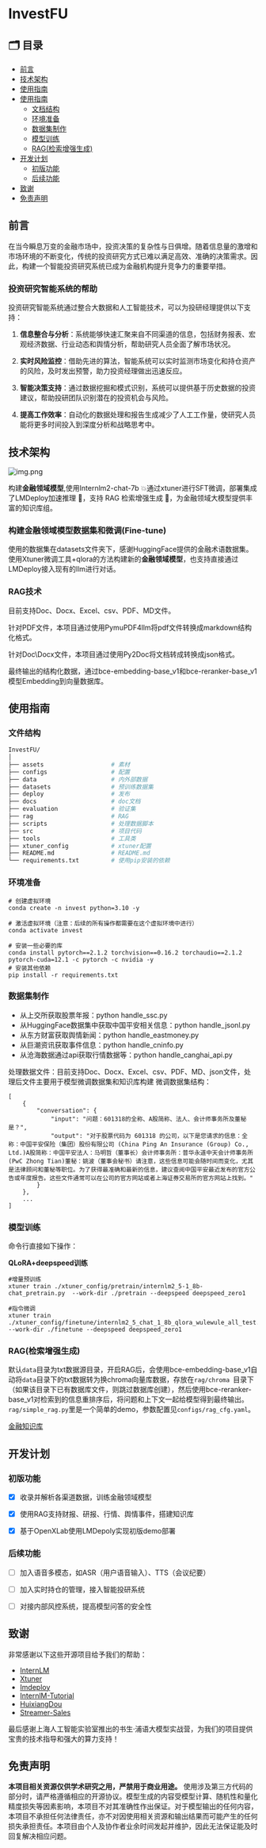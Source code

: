 # InvestFU

## 🗂️ 目录
- [前言](#前言)
- [技术架构](#技术架构)
- [使用指南](#使用指南)
- [使用指南](#使用指南)
    - [文档结构](#文件结构)
    - [环境准备](#环境准备)
    - [数据集制作](#数据集制作)
    - [模型训练](#模型训练)
    - [RAG(检索增强生成)](#rag检索增强生成)
- [开发计划](#开发计划)
    - [初版功能](#初版功能)
    - [后续功能](#后续功能)
- [致谢](#致谢)
- [免责声明](#免责声明)


## 前言

在当今瞬息万变的金融市场中，投资决策的复杂性与日俱增。随着信息量的激增和市场环境的不断变化，传统的投资研究方式已难以满足高效、准确的决策需求。因此，构建一个智能投资研究系统已成为金融机构提升竞争力的重要举措。

### 投资研究智能系统的帮助

投资研究智能系统通过整合大数据和人工智能技术，可以为投研经理提供以下支持：

1. **信息整合与分析**：系统能够快速汇聚来自不同渠道的信息，包括财务报表、宏观经济数据、行业动态和舆情分析，帮助研究人员全面了解市场状况。

2. **实时风险监控**：借助先进的算法，智能系统可以实时监测市场变化和持仓资产的风险，及时发出预警，助力投资经理做出迅速反应。

3. **智能决策支持**：通过数据挖掘和模式识别，系统可以提供基于历史数据的投资建议，帮助投研团队识别潜在的投资机会与风险。

4. **提高工作效率**：自动化的数据处理和报告生成减少了人工工作量，使研究人员能将更多时间投入到深度分析和战略思考中。


## 技术架构

![img.png](assets/main.png)

构建**金融领域模型**,使用Internlm2-chat-7b 💥通过xtuner进行SFT微调，部署集成了LMDeploy加速推理 🚀，支持 RAG 检索增强生成 💾，为金融领域大模型提供丰富的知识库组。

### 构建金融领域模型数据集和微调(Fine-tune)

使用的数据集在datasets文件夹下，感谢HuggingFace提供的金融术语数据集。
使用Xtuner微调工具+qlora的方法构建新的**金融领域模型**，也支持直接通过LMDeploy接入现有的llm进行对话。

### RAG技术

目前支持Doc、Docx、Excel、csv、PDF、MD文件。

针对PDF文件，本项目通过使用PymuPDF4llm将pdf文件转换成markdown结构化格式。

针对Doc\Docx文件，本项目通过使用Py2Doc将文档转成转换成json格式。

最终输出的结构化数据，通过bce-embedding-base_v1和bce-reranker-base_v1模型Embedding到向量数据库。

## 使用指南

### 文件结构

```bash
InvestFU/
│
├── assets                   # 素材
├── configs                  # 配置
├── data                     # 内外部数据
├── datasets                 # 预训练数据集
├── deploy                   # 发布
├── docs                     # doc文档
├── evaluation               # 验证集
├── rag                      # RAG
├── scripts                  # 处理数据脚本
├── src                      # 项目代码
├── tools                    # 工具类
├── xtuner_config            # xtuner配置
├── README.md                # README.md
└── requirements.txt         # 使用pip安装的依赖
```

### 环境准备

```shell
# 创建虚拟环境
conda create -n invest python=3.10 -y

# 激活虚拟环境（注意：后续的所有操作都需要在这个虚拟环境中进行）
conda activate invest

# 安装一些必要的库
conda install pytorch==2.1.2 torchvision==0.16.2 torchaudio==2.1.2 pytorch-cuda=12.1 -c pytorch -c nvidia -y
# 安装其他依赖
pip install -r requirements.txt
```


### 数据集制作

- 从上交所获取股票年报：python handle_ssc.py
- 从HuggingFace数据集中获取中国平安相关信息：python handle_jsonl.py
- 从东方财富获取舆情新闻：python handle_eastmoney.py
- 从巨潮资讯获取事件信息：python handle_cninfo.py
- 从沧海数据通过api获取行情数据等：python handle_canghai_api.py

处理数据文件：目前支持Doc、Docx、Excel、csv、PDF、MD、json文件，处理后文件主要用于模型微调数据集和知识库构建
微调数据集结构：
``` 
[
    {
        "conversation": {
            "input": "问题：601318的全称、A股简称、法人、会计师事务所及董秘是？",
            "output": "对于股票代码为 601318 的公司，以下是您请求的信息：全称：中国平安保险（集团）股份有限公司 (China Ping An Insurance (Group) Co., Ltd.)A股简称：中国平安法人：马明哲（董事长）会计师事务所：普华永道中天会计师事务所 (PwC Zhong Tian)董秘：姚波（董事会秘书）请注意，这些信息可能会随时间而变化，尤其是法律顾问和董秘等职位。为了获得最准确和最新的信息，建议查阅中国平安最近发布的官方公告或年度报告。这些文件通常可以在公司的官方网站或者上海证券交易所的官方网站上找到。"
        }
    },
    ...
]
```


### 模型训练

命令行直接如下操作：

**QLoRA+deepspeed训练**

```
#增量预训练
xtuner train ./xtuner_config/pretrain/internlm2_5-1_8b-chat_pretrain.py  --work-dir ./pretrain --deepspeed deepspeed_zero1

#指令微调
xtuner train ./xtuner_config/finetune/internlm2_5_chat_1_8b_qlora_wulewule_all_test.py  --work-dir ./finetune --deepspeed deepspeed_zero1
```

### RAG(检索增强生成)

默认`data`目录为txt数据源目录，开启RAG后，会使用bce-embedding-base_v1自动将`data`目录下的txt数据转为换chroma向量库数据，存放在`rag/chroma `目录下（如果该目录下已有数据库文件，则跳过数据库创建），然后使用bce-reranker-base_v1对检索到的信息重排序后，将问题和上下文一起给模型得到最终输出。`rag/simple_rag.py`里是一个简单的demo，参数配置见`configs/rag_cfg.yaml`。

[金融知识库](README_rag.md)

 
## 开发计划

### 初版功能

- [x] 收录并解析各渠道数据，训练金融领域模型

- [x] 使用RAG支持财报、研报、行情、舆情事件，搭建知识库

- [x] 基于OpenXLab使用LMDepoly实现初版demo部署

### 后续功能

- [ ] 加入语音多模态，如ASR（用户语音输入）、TTS（会议纪要）

- [ ] 加入实时持仓的管理，接入智能投研系统

- [ ] 对接内部风控系统，提高模型问答的安全性


## 致谢

非常感谢以下这些开源项目给予我们的帮助：

- [InternLM](https://github.com/InternLM/InternLM)
- [Xtuner](https://github.com/InternLM/xtuner)
- [Imdeploy](https://github.com/InternLM/lmdeploy)
- [InternlM-Tutorial](https://github.com/InternLM/Tutorial)
- [HuixiangDou](https://github.com/InternLM/HuixiangDou)
- [Streamer-Sales](https://github.com/PeterH0323/Streamer-Sales)

最后感谢上海人工智能实验室推出的书生·浦语大模型实战营，为我们的项目提供宝贵的技术指导和强大的算力支持！

## 免责声明

**本项目相关资源仅供学术研究之用，严禁用于商业用途。** 使用涉及第三方代码的部分时，请严格遵循相应的开源协议。模型生成的内容受模型计算、随机性和量化精度损失等因素影响，本项目不对其准确性作出保证。对于模型输出的任何内容，本项目不承担任何法律责任，亦不对因使用相关资源和输出结果而可能产生的任何损失承担责任。本项目由个人及协作者业余时间发起并维护，因此无法保证能及时回复解决相应问题。
